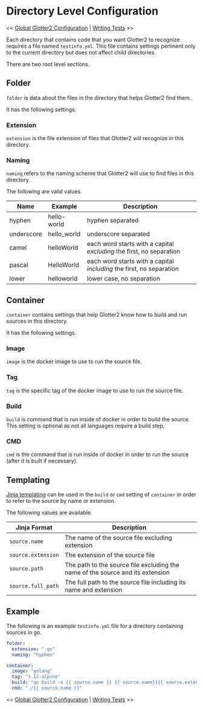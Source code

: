 # Directory Level Configuration

<< [Global Glotter2 Configuration](Global-Glotter2-Configuration.md) | [Writing Tests](Writing-Tests.md) >>

Each directory that contains code that you want Glotter2 to recognize requires a file named `testinfo.yml`.
This file contains settings pertinent only to the current directory but does not affect child directories.

There are two root level sections.

## Folder

`folder` is data about the files in the directory that helps Glotter2 find them.

It has the following settings.

### Extension

`extension` is the file extension of files that Glotter2 will recognize in this directory.

### Naming

`naming` refers to the naming scheme that Glotter2 will use to find files in this directory.

The following are valid values.

| Name | Example | Description |
| --- | --- | --- |
| hyphen | hello-world | hyphen separated |
| underscore | hello_world | underscore separated |
| camel | helloWorld | each word starts with a capital _excluding_ the first, no separation |
| pascal | HelloWorld | each word starts with a capital _including_ the first, no separation |
| lower | helloworld | lower case, no separation |

## Container

`container` contains settings that help Glotter2 know how to build and run sources in this directory.

It has the following settings.

### Image

`image` is the docker image to use to run the source file.

### Tag

`tag` is the specific tag of the docker image to use to run the source file.

### Build

`build` is command that is run inside of docker in order to build the source.
This setting is optional as not all languages require a build step.

### CMD

`cmd` is the command that is run inside of docker in order to run the source (after it is built if necessary).

## Templating

[Jinja templating](https://palletsprojects.com/p/jinja/) can be used in the `build` or `cmd` setting of `container` in order to refer to the source by name or extension.

The following values are available.

| Jinja Format | Description |
| ------------ | ----------- |
| `source.name` | The name of the source file excluding extension |
| `source.extension` | The extension of the source file |
| `source.path` | The path to the source file excluding the name of the source and its extension |
| `source.full_path` | The full path to the source file including its name and extension |

## Example

The following is an example `testinfo.yml` file for a directory containing sources in go.

```yml
folder:
  extension: ".go"
  naming: "hyphen"

container:
  image: "golang"
  tag: "1.12-alpine"
  build: "go build -o {{ source.name }} {{ source.name}}{{ source.extension }}"
  cmd: "./{{ source.name }}"
```

<< [Global Glotter2 Configuration](Global-Glotter2-Configuration.md) | [Writing Tests](Writing-Tests.md) >>
